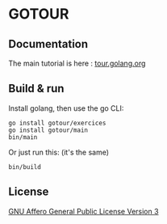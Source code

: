 GOTOUR
======


Documentation
-------------

The main tutorial is here : [tour.golang.org](http://tour.golang.org)


Build & run
-----------

Install golang, then use the go CLI:

    go install gotour/exercices
    go install gotour/main
    bin/main

Or just run this: (it's the same)

    bin/build


License
-------

[GNU Affero General Public License Version 3](http://www.gnu.org/licenses/agpl-3.0.txt)
